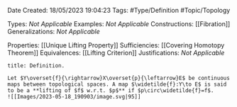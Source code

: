 <div class="topSpace"></div>

Date Created: 18/05/2023 19:04:23
Tags: #Type/Definition #Topic/Topology

Types: _Not Applicable_
Examples: _Not Applicable_
Constructions: [[Fibration]]
Generalizations: _Not Applicable_

Properties: [[Unique Lifting Property]]
Sufficiencies: [[Covering Homotopy Theorem]]
Equivalences: [[Lifting Criterion]]
Justifications: _Not Applicable_

``` ad-Definition
title: Definition.

Let $Y\overset{f}{\rightarrow}X\overset{p}{\leftarrow}E$ be continuous maps between topological spaces. A map $\widetilde{f}:Y\to E$ is said to be a **lifting of $f$ w.r.t. $p$** if $p\circ\widetilde{f}=f$.
![[Images/2023-05-18_190903/image.svg|95]]

```
